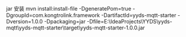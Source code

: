 jar 安装
mvn install:install-file -DgeneratePom=true -DgroupId=com.kongtrolink.framework -DartifactId=yyds-mqtt-starter -Dversion=1.0.0 -Dpackaging=jar -Dfile=E:\IdeaProjects\YYDS\yyds-mqtt\yyds-mqtt-starter\target\yyds-mqtt-starter-1.0.0.jar
